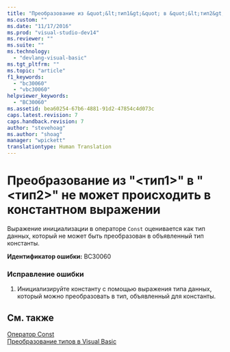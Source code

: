 ```yaml
---
title: "Преобразование из &quot;&lt;тип1&gt;&quot; в &quot;&lt;тип2&gt;&quot; не может происходить в константном выражении | Microsoft Docs"
ms.custom: ""
ms.date: "11/17/2016"
ms.prod: "visual-studio-dev14"
ms.reviewer: ""
ms.suite: ""
ms.technology: 
  - "devlang-visual-basic"
ms.tgt_pltfrm: ""
ms.topic: "article"
f1_keywords: 
  - "bc30060"
  - "vbc30060"
helpviewer_keywords: 
  - "BC30060"
ms.assetid: bea60254-67b6-4881-91d2-47854c4d073c
caps.latest.revision: 7
caps.handback.revision: 7
author: "stevehoag"
ms.author: "shoag"
manager: "wpickett"
translationtype: Human Translation
---
```

# Преобразование из &quot;&lt;тип1&gt;&quot; в &quot;&lt;тип2&gt;&quot; не может происходить в константном выражении
Выражение инициализации в операторе `Const` оценивается как тип данных, который не может быть преобразован в объявленный тип константы.  
  
 **Идентификатор ошибки:** BC30060  
  
### Исправление ошибки  
  
1.  Инициализируйте константу с помощью выражения типа данных, который можно преобразовать в тип, объявленный для константы.  
  
## См. также  
 [Оператор Const](../../visual-basic/language-reference/statements/const-statement.md)   
 [Преобразование типов в Visual Basic](../../visual-basic/programming-guide/language-features/data-types/type-conversions.md)